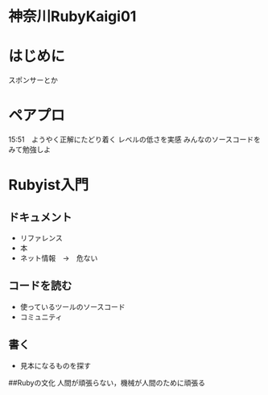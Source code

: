 神奈川RubyKaigi01
=============

# はじめに
スポンサーとか

# ペアプロ
15:51　ようやく正解にたどり着く
レベルの低さを実感
みんなのソースコードをみて勉強しよ


# Rubyist入門
## ドキュメント
+ リファレンス
+ 本
+ ネット情報　→　危ない

## コードを読む
+ 使っているツールのソースコード
+ コミュニティ

## 書く
+ 見本になるものを探す

##Rubyの文化
人間が頑張らない，機械が人間のために頑張る





